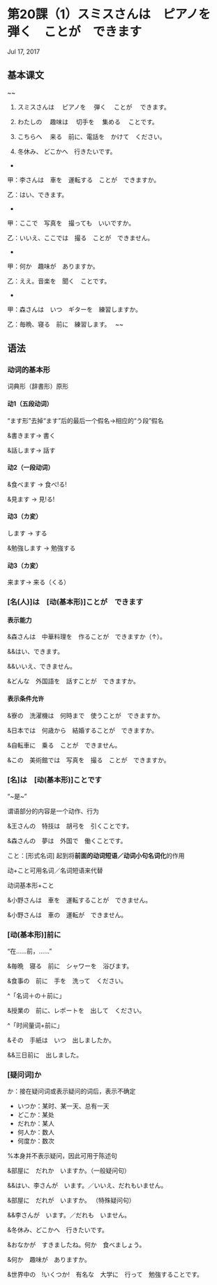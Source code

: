 # 第20課（1）スミスさんは　ピアノを　弾く　ことが　できます
Jul 17, 2017

## 基本课文
~~
1. スミスさんは 　ピアノを 　弾く　 ことが 　できます。

2. わたしの　 趣味は 　切手を　 集める 　ことです。

3. こちらへ　 来る　前に、電話を　かけて　ください。

4. 冬休み、 どこかへ　行きたいです。

-

甲：李さんは　車を　運転する　ことが　できますか。

乙：はい、できます。

-

甲：ここで　写真を　撮っても　いいですか。

乙：いいえ、ここでは　撮る　ことが　できません。

-

甲：何か　趣味が　ありますか。

乙：ええ。音楽を　聞く　ことです。

-

甲：森さんは　いつ　ギターを　練習しますか。

乙：毎晩、寝る　前に　練習します。　
~~

## 语法
### 动词的基本形
词典形（辞書形）原形

#### 动1（五段动词）
“ます形”去掉“ます”后的最后一个假名→相应的“う段”假名

&書きます→ 書く

&話します→ 話す

#### 动2（一段动词）

&食べます → 食べ!る!

&見ます → 見!る!

#### 动3（カ変）
します → する

&勉強します → 勉強する

#### 动3（カ変）
来ます→ 来る（くる）

### [名(人)]は　[动(基本形)]ことが　できます
#### 表示能力
&森さんは　中華料理を　作ることが　できますか（↑）。

&&はい、できます。

&&いいえ、できません。

&どんな　外国語を　話すことが　できますか。

#### 表示条件允许
&寮の　洗濯機は　何時まで　使うことが　できますか。

&日本では　何歳から　結婚することが　できますか。

&自転車に　乗る　ことが　できません。

&この　美術館では　写真を　撮る　ことが　できますか。

### [名]は　[动(基本形)]ことです
“~是~”

谓语部分的内容是一个动作、行为

&王さんの　特技は　胡弓を　引くことです。

&森さんの　夢は　外国で　働くことです。

こと：[形式名词] 起到将**前面的动词短语／动词小句名词化**的作用

动+こと可用名词／名词短语来代替

动词基本形+こと

&小野さんは　車を　運転することが　できません。

&小野さんは　車の　運転が　できません。

### [动(基本形)]前に
“在……前，……”

&毎晩　寝る　前に　シャワーを　浴びます。

&食事の　前に　手を　洗って　ください。

^「名词＋の＋前に」

&授業の　前に、レポートを　出して　ください。

^「时间量词+前に」

&その　手紙は　いつ　出しましたか。

&&三日前に　出しました。

### [疑问词]か
か：接在疑问词或表示疑问的词后，表示不确定

- いつか：某时、某一天、总有一天
- どこか：某处
- だれか：某人
- 何人か：数人
- 何度か：数次

%本身并不表示疑问，因此可用于陈述句

&部屋に　だれか　いますか。（一般疑问句）

&&はい、李さんが　います。／いいえ、だれもいません。

&部屋に　だれが　いますか。 （特殊疑问句）

&&李さんが　います。／だれも　いません。

&冬休み、どこかへ　行きたいです。

&おなかが　すきましたね。何か　食べましょう。

&何か　趣味が　ありますか。

&世界中の　!いくつか!　有名な　大学に　行って　勉強することです。 
